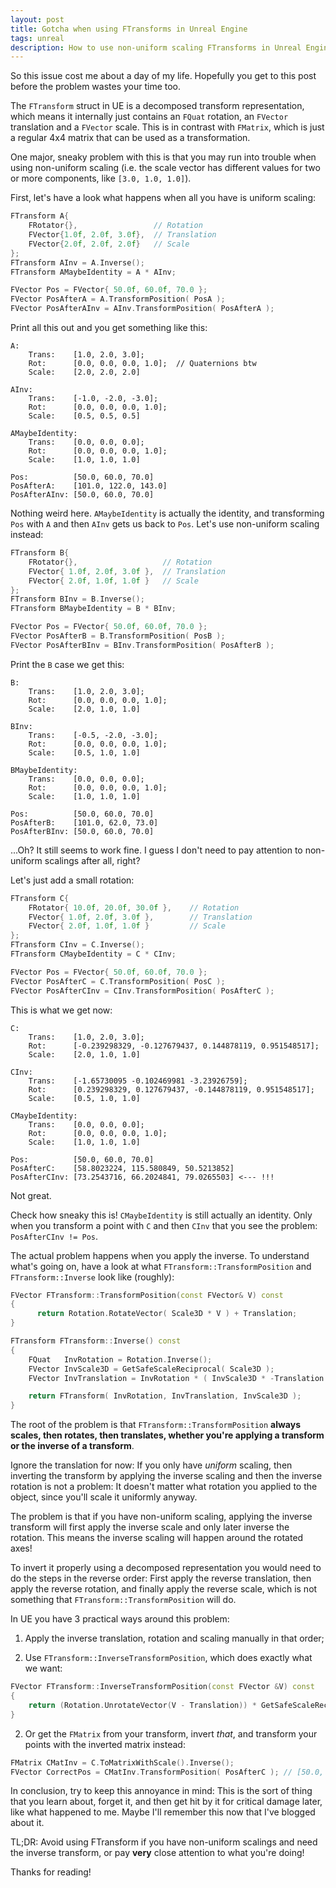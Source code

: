 ```yaml
---
layout: post
title: Gotcha when using FTransforms in Unreal Engine
tags: unreal
description: How to use non-uniform scaling FTransforms in Unreal Engine and avoid some problems
---
```


So this issue cost me about a day of my life. Hopefully you get to this post before the problem wastes your time too.

The `FTransform` struct in UE is a decomposed transform representation, which means it internally just contains an `FQuat` rotation, an `FVector` translation and a `FVector` scale. This is in contrast with `FMatrix`, which is just a regular 4x4 matrix that can be used as a transformation.

One major, sneaky problem with this is that you may run into trouble when using non-uniform scaling (i.e. the scale vector has different values for two or more components, like `[3.0, 1.0, 1.0]`).

First, let's have a look what happens when all you have is uniform scaling:

``` C++
FTransform A{
    FRotator{},                 // Rotation
    FVector{1.0f, 2.0f, 3.0f},  // Translation
    FVector{2.0f, 2.0f, 2.0f}   // Scale
};
FTransform AInv = A.Inverse();
FTransform AMaybeIdentity = A * AInv;

FVector Pos = FVector{ 50.0f, 60.0f, 70.0 };
FVector PosAfterA = A.TransformPosition( PosA );
FVector PosAfterAInv = AInv.TransformPosition( PosAfterA );
```

Print all this out and you get something like this:

```
A:
    Trans:    [1.0, 2.0, 3.0];
    Rot:      [0.0, 0.0, 0.0, 1.0];  // Quaternions btw
    Scale:    [2.0, 2.0, 2.0]

AInv:
    Trans:    [-1.0, -2.0, -3.0];
    Rot:      [0.0, 0.0, 0.0, 1.0];
    Scale:    [0.5, 0.5, 0.5]

AMaybeIdentity:
    Trans:    [0.0, 0.0, 0.0];
    Rot:      [0.0, 0.0, 0.0, 1.0];
    Scale:    [1.0, 1.0, 1.0]

Pos:          [50.0, 60.0, 70.0]
PosAfterA:    [101.0, 122.0, 143.0]
PosAfterAInv: [50.0, 60.0, 70.0]
```

Nothing weird here. `AMaybeIdentity` is actually the identity, and transforming `Pos` with `A` and then `AInv` gets us back to `Pos`. Let's use non-uniform scaling instead:

``` C++
FTransform B{
    FRotator{},                   // Rotation
    FVector{ 1.0f, 2.0f, 3.0f },  // Translation
    FVector{ 2.0f, 1.0f, 1.0f }   // Scale
};
FTransform BInv = B.Inverse();
FTransform BMaybeIdentity = B * BInv;

FVector Pos = FVector{ 50.0f, 60.0f, 70.0 };
FVector PosAfterB = B.TransformPosition( PosB );
FVector PosAfterBInv = BInv.TransformPosition( PosAfterB );
```

Print the `B` case we get this:

```
B:
    Trans:    [1.0, 2.0, 3.0];
    Rot:      [0.0, 0.0, 0.0, 1.0];
    Scale:    [2.0, 1.0, 1.0]

BInv:
    Trans:    [-0.5, -2.0, -3.0];
    Rot:      [0.0, 0.0, 0.0, 1.0];
    Scale:    [0.5, 1.0, 1.0]

BMaybeIdentity:
    Trans:    [0.0, 0.0, 0.0];
    Rot:      [0.0, 0.0, 0.0, 1.0];
    Scale:    [1.0, 1.0, 1.0]

Pos:          [50.0, 60.0, 70.0]
PosAfterB:    [101.0, 62.0, 73.0]
PosAfterBInv: [50.0, 60.0, 70.0]
```

...Oh? It still seems to work fine. I guess I don't need to pay attention to non-uniform scalings after all, right?

Let's just add a small rotation:

``` C++
FTransform C{
    FRotator{ 10.0f, 20.0f, 30.0f },    // Rotation
    FVector{ 1.0f, 2.0f, 3.0f },        // Translation
    FVector{ 2.0f, 1.0f, 1.0f }         // Scale
};
FTransform CInv = C.Inverse();
FTransform CMaybeIdentity = C * CInv;

FVector Pos = FVector{ 50.0f, 60.0f, 70.0 };
FVector PosAfterC = C.TransformPosition( PosC );
FVector PosAfterCInv = CInv.TransformPosition( PosAfterC );
```

This is what we get now:

```
C:
    Trans:    [1.0, 2.0, 3.0];
    Rot:      [-0.239298329, -0.127679437, 0.144878119, 0.951548517];
    Scale:    [2.0, 1.0, 1.0]

CInv:
    Trans:    [-1.65730095 -0.102469981 -3.23926759];
    Rot:      [0.239298329, 0.127679437, -0.144878119, 0.951548517];
    Scale:    [0.5, 1.0, 1.0]

CMaybeIdentity:
    Trans:    [0.0, 0.0, 0.0];
    Rot:      [0.0, 0.0, 0.0, 1.0];
    Scale:    [1.0, 1.0, 1.0]

Pos:          [50.0, 60.0, 70.0]
PosAfterC:    [58.8023224, 115.580849, 50.5213852]
PosAfterCInv: [73.2543716, 66.2024841, 79.0265503] <--- !!!
```

Not great.

Check how sneaky this is! `CMaybeIdentity` is still actually an identity. Only when you transform a point with `C` and then `CInv` that you see the problem: `PosAfterCInv != Pos`.

The actual problem happens when you apply the inverse. To understand what's going on, have a look at what `FTransform::TransformPosition` and `FTransform::Inverse` look like (roughly):

``` C++
FVector FTransform::TransformPosition(const FVector& V) const
{
	  return Rotation.RotateVector( Scale3D * V ) + Translation;
}

FTransform FTransform::Inverse() const
{
    FQuat   InvRotation = Rotation.Inverse();
    FVector InvScale3D = GetSafeScaleReciprocal( Scale3D );
    FVector InvTranslation = InvRotation * ( InvScale3D * -Translation );

    return FTransform( InvRotation, InvTranslation, InvScale3D );
}
```

The root of the problem is that `FTransform::TransformPosition` **always scales, then rotates, then translates, whether you're applying a transform or the inverse of a transform**.

Ignore the translation for now: If you only have *uniform* scaling, then inverting the transform by applying the inverse scaling and then the inverse rotation is not a problem: It doesn't matter what rotation you applied to the object, since you'll scale it uniformly anyway.

The problem is that if you have non-uniform scaling, applying the inverse transform will first apply the inverse scale and only later inverse the rotation. This means the inverse scaling will happen around the rotated axes!

To invert it properly using a decomposed representation you would need to do the steps in the reverse order: First apply the reverse translation, then apply the reverse rotation, and finally apply the reverse scale, which is not something that `FTransform::TransformPosition` will do.

In UE you have 3 practical ways around this problem:

1. Apply the inverse translation, rotation and scaling manually in that order;

2. Use `FTransform::InverseTransformPosition`, which does exactly what we want:
``` C++
FVector FTransform::InverseTransformPosition(const FVector &V) const
{
	return (Rotation.UnrotateVector(V - Translation)) * GetSafeScaleReciprocal(Scale3D);
}
```
2. Or get the `FMatrix` from your transform, invert *that*, and transform your points with the inverted matrix instead:
``` C++
FMatrix CMatInv = C.ToMatrixWithScale().Inverse();
FVector CorrectPos = CMatInv.TransformPosition( PosAfterC ); // [50.0, 60.0, 70.0];
```

In conclusion, try to keep this annoyance in mind: This is the sort of thing that you learn about, forget it, and then get hit by it for critical damage later, like what happened to me. Maybe I'll remember this now that I've blogged about it.

TL;DR: Avoid using FTransform if you have non-uniform scalings and need the inverse transform, or pay **very** close attention to what you're doing!


Thanks for reading!
